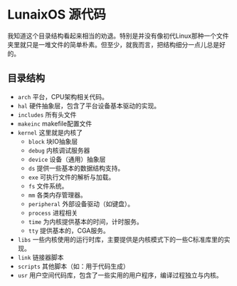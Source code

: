 # LunaixOS 源代码

我知道这个目录结构看起来相当的劝退。特别是并没有像初代Linux那种一个文件夹里就只是一堆文件的简单朴素。但至少，就我而言，把结构细分一点儿总是好的。

## 目录结构

+ `arch` 平台，CPU架构相关代码。
+ `hal`  硬件抽象层，包含了平台设备基本驱动的实现。
+ `includes`  所有头文件
+ `makeinc` makefile配置文件
+ `kernel` 这里就是内核了
  + `block` 块IO抽象层
  + `debug`  内核调试服务器
  + `device` 设备（通用）抽象层
  + `ds` 提供一些基本的数据结构支持。
  + `exe` 可执行文件的解析与加载。
  + `fs` 文件系统。
  + `mm` 各类内存管理器。
  + `peripheral` 外部设备驱动（如键盘）。
  + `process` 进程相关
  + `time` 为内核提供基本的时间，计时服务。
  + `tty` 提供基本的，CGA服务。
+ `libs` 一些内核使用的运行时库，主要提供是内核模式下的一些C标准库里的实现。
+ `link` 链接器脚本
+ `scripts` 其他脚本（如：用于代码生成）
+ `usr` 用户空间代码库，包含了一些实用的用户程序，编译过程独立与内核。
